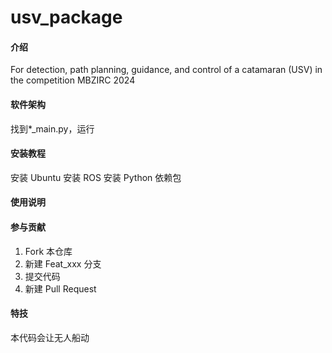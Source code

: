 # usv_package

#### 介绍

For detection, path planning, guidance, and control of a catamaran (USV) in the competition MBZIRC 2024

#### 软件架构

找到*_main.py，运行

#### 安装教程

安装 Ubuntu
安装 ROS
安装 Python 依赖包

#### 使用说明


#### 参与贡献

1.  Fork 本仓库
2.  新建 Feat_xxx 分支
3.  提交代码
4.  新建 Pull Request


#### 特技

本代码会让无人船动